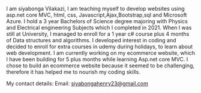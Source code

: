 I am siyabonga Vilakazi,
I am teaching myself to develop websites using asp.net core MVC, html, css, Javascript,Ajax,Bootstrap,sql and Microsoft Azure.
I hold a 3 year Bachelors of Science degree majoring with Physics and Electrical engineering  Subjects which I completed in 2021. 
When I was still at University, I managed to enroll for a 1 year c# course plus 4 months of Data structures and algorithms.
I developed interest in coding and decided to enroll for extra courses in udemy during holidays, to learn about web development.
I am currently working on my ecommerce website, which I have been building for 5 plus months while learning Asp.net core MVC. I chose to build an ecommerce website because it seemed to 
be challenging, therefore it has helped me to nourish my coding skills.

My contact details:
Email: siyabongahenry23@gmail.com 
